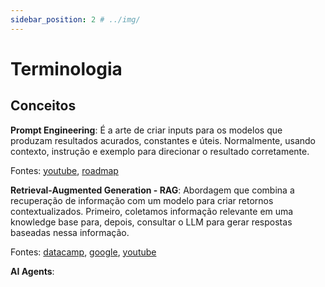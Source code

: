 ```yaml
---
sidebar_position: 2 # ../img/
---
```


# Terminologia

## Conceitos

**Prompt Engineering**: É a arte de criar inputs para os modelos que produzam resultados acurados, constantes e úteis. Normalmente, usando contexto, instrução e exemplo para direcionar o resultado corretamente.

Fontes: [youtube](https://www.youtube.com/watch?v=nf1e-55KKbg), [roadmap](https://roadmap.sh/prompt-engineering)

**Retrieval-Augmented Generation - RAG**: Abordagem que combina a recuperação de informação com um modelo para criar retornos contextualizados. Primeiro, coletamos informação relevante em uma knowledge base para, depois, consultar o LLM para gerar respostas baseadas nessa informação.

Fontes: [datacamp](https://www.datacamp.com/blog/what-is-retrieval-augmented-generation-rag), [google](https://cloud.google.com/use-cases/retrieval-augmented-generation), [youtube](https://www.youtube.com/watch?v=T-D1OfcDW1M)

**AI Agents**: 